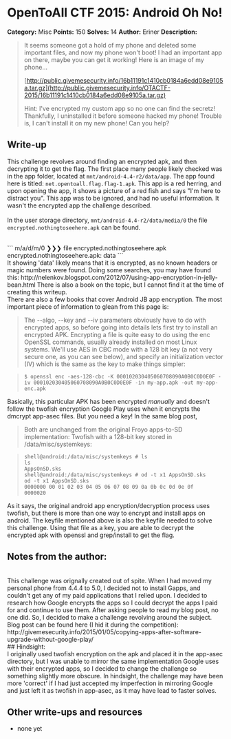 # OpenToAll CTF 2015: Android Oh No!

**Category:** Misc
**Points:** 150
**Solves:** 14
**Author:** Eriner
**Description:** 

> It seems someone got a hold of my phone and deleted some important files, and now my phone won't boot! I had an important app on there, maybe you can get it working! Here is an image of my phone...
> 
> [http://public.givemesecurity.info/16b11191c1410cb0184a6edd08e9105a.tar.gz](http://public.givemesecurity.info/OTACTF-2015/16b11191c1410cb0184a6edd08e9105a.tar.gz)
>
> Hint: I've encrypted my custom app so no one can find the secretz! Thankfully, I uninstalled it before someone hacked my phone! Trouble is, I can't install it on my new phone! Can you help?

## Write-up

This challenge revolves around finding an encrypted apk, and then decrypting it to get the flag. The first place many people likely checked was in the app folder, located at `mnt/android-4.4-r2/data/app`.
The app found here is titled: `net.opentoall.flag.flag-1.apk`. This app is a red herring, and upon opening the app, it shows a picture of a red fish and says "I'm here to distract you".
This app was to be ignored, and had no useful information. It wasn't the encrypted app the challenge described.
<br>
<br>
In the user storage directory, `mnt/android-4.4-r2/data/media/0` the file
 `encrypted.nothingtoseehere.apk` can be found.
 
<br>
```
m/a/d/m/0 ❯❯❯ file encrypted.nothingtoseehere.apk
encrypted.nothingtoseehere.apk: data
```
<br>
It showing 'data' likely means that it is encrypted, as no known headers or magic numbers were found. Doing some searches, you may have found this:
http://nelenkov.blogspot.com/2012/07/using-app-encryption-in-jelly-bean.html
There is also a book on the topic, but I cannot find it at the time of creating this writeup.

<br>
There are also a few books that cover Android JB app encryption. The most important piece of information to glean from this page is:
<br>

> The --algo, --key and --iv parameters obviously have to do with encrypted apps, so before going into details lets first try to install an encrypted APK. Encrypting a file is quite easy to do using the enc OpenSSL commands, usually already installed on most Linux systems. We'll use AES in CBC mode with a 128 bit key (a not very secure one, as you can see below), and specify an initialization vector (IV) which is the same as the key to make things simpler:

> ` $ openssl enc -aes-128-cbc -K 000102030405060708090A0B0C0D0E0F -iv 000102030405060708090A0B0C0D0E0F -in my-app.apk -out my-app-enc.apk `
> 

Basically, this particular APK has been encrypted _manually_ and doesn't follow the twofish encryption Google Play uses when it encrypts the dmcrypt app-asec files. But you need a key! In the same blog post,

> Both are unchanged from the original Froyo apps-to-SD implementation: Twofish with a 128-bit key stored in /data/misc/systemkeys:

> ```
> shell@android:/data/misc/systemkeys # ls
> ls
> AppsOnSD.sks
> shell@android:/data/misc/systemkeys # od -t x1 AppsOnSD.sks
> od -t x1 AppsOnSD.sks
> 0000000 00 01 02 03 04 05 06 07 08 09 0a 0b 0c 0d 0e 0f
> 0000020
> ```

As it says, the original android app encryption/decryption process uses twofish, but there is more than one way to encrypt and install apps on android. The keyfile mentioned above is also the keyfile needed to solve this challenge. Using that file as a key, you are able to decrypt the encrypted apk with openssl and grep/install to get the flag.
<br>
## Notes from the author:
<br>
This challenge was orignally created out of spite. When I had moved my personal phone from 4.4.4 to 5.0, I decided not to install Gapps, and couldn't get any of my paid applications that I relied upon. I decided to research how Google encrypts the apps so I could decrypt the apps I paid for and continue to use them. After asking people to read my blog post, no one did. So, I decided to make a challenge revolving around the subject.
Blog post can be found here (I hid it during the competition): http://givemesecurity.info/2015/01/05/copying-apps-after-software-upgrade-without-google-play/
<br>
## Hindsight:
<br>
I originally used twofish encryption on the apk and placed it in the app-asec directory, but I was unable to mirror the same implementation Google uses with their encrypted apps, so I decided to change the challenge so something slightly more obscure. In hindsight, the challenge may have been more 'correct' if I had just accepted my imperfection in mirroring Google and just left it as twofish in app-asec, as it may have lead to faster solves.


## Other write-ups and resources

* none yet
